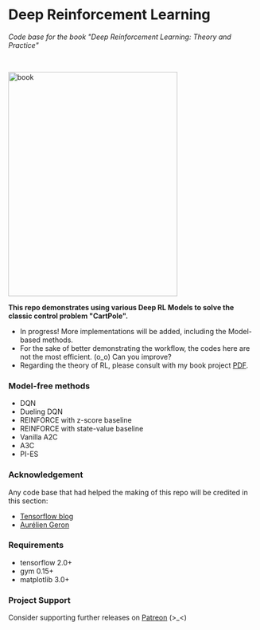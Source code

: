 # Deep Reinforcement Learning

_Code base for the book "Deep Reinforcement Learning: Theory and Practice"_


<br>

<img src="https://user-images.githubusercontent.com/48393370/83000103-7cc52c00-a03c-11ea-910c-11a288fef48a.png" alt="book" width="340" height="450"> <br>

**This repo demonstrates using various Deep RL Models to solve the classic control problem "CartPole".**
- In progress! More implementations will be added, including the Model-based methods. 
- For the sake of better demonstrating the workflow, the codes here are not the most efficient. (o_o) Can you improve? 
- Regarding the theory of RL, please consult with my book project [PDF](https://www.easonspace.com/book). <br>

### Model-free methods

- DQN
- Dueling DQN
- REINFORCE with z-score baseline
- REINFORCE with state-value baseline
- Vanilla A2C
- A3C
- PI-ES

### Acknowledgement
Any code base that had helped the making of this repo will be credited in this section:

- [Tensorflow blog](https://blog.tensorflow.org/2018/07/deep-reinforcement-learning-keras-eager-execution.html)
- [Aurélien Geron](https://github.com/ageron/handson-ml2/blob/master/18_reinforcement_learning.ipynb)

### Requirements

- tensorflow 2.0+
- gym 0.15+
- matplotlib 3.0+

### Project Support 

Consider supporting further releases on [Patreon](https://www.patreon.com/easonspace) (>_<)
